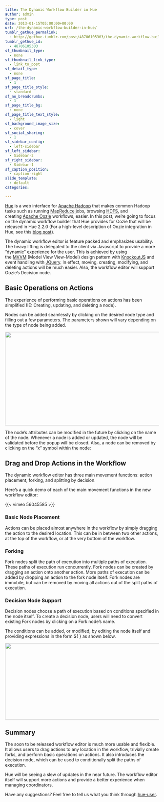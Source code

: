 ```yaml
---
title: The Dynamic Workflow Builder in Hue
author: admin
type: post
date: 2013-01-15T05:00:00+00:00
url: /the-dynamic-workflow-builder-in-hue/
tumblr_gethue_permalink:
  - http://gethue.tumblr.com/post/48706105303/the-dynamic-workflow-builder-in-hue
tumblr_gethue_id:
  - 48706105303
sf_thumbnail_type:
  - none
sf_thumbnail_link_type:
  - link_to_post
sf_detail_type:
  - none
sf_page_title:
  - 1
sf_page_title_style:
  - standard
sf_no_breadcrumbs:
  - 1
sf_page_title_bg:
  - none
sf_page_title_text_style:
  - light
sf_background_image_size:
  - cover
sf_social_sharing:
  - 1
sf_sidebar_config:
  - left-sidebar
sf_left_sidebar:
  - Sidebar-2
sf_right_sidebar:
  - Sidebar-1
sf_caption_position:
  - caption-right
slide_template:
  - default
categories:

---
```

[Hue][1] is a web interface for [Apache Hadoop][2] that makes common Hadoop tasks such as running [MapReduce][3] jobs, browsing [HDFS][3], and creating [Apache Oozie][4] workflows, easier. In this post, we’re going to focus on the dynamic workflow builder that Hue provides for Oozie that will be released in Hue 2.2.0 (For a high-level description of Oozie integration in Hue, see this [blog post][5]).

The dynamic workflow editor is feature packed and emphasizes usability. The heavy lifting is delegated to the client via Javascript to provide a more “dynamic” experience for the user. This is achieved by using the [MVVM][6] (Model View View-Model) design pattern with [KnockoutJS][7] and event handling with [JQuery][8]. In effect, moving, creating, modifying, and deleting actions will be much easier. Also, the workflow editor will support Oozie’s Decision node.

## Basic Operations on Actions

The experience of performing basic operations on actions has been simplified (IE: Creating, updating, and deleting a node).

Nodes can be added seamlessly by clicking on the desired node type and filling out a few parameters. The parameters shown will vary depending on the type of node being added.

<img class="aligncenter" alt="" src="https://lh4.googleusercontent.com/OOyYGn9Wn-rtwqL6mWFbtpbWfkzc-xXEYBSOtmv8WUjIipPriV9swfBPa5WcsZ3I-beGHF9u5qAyAHha0h7CUW_WOXl_9mxWyosHIBl4fXoES9HRpCY" width="574px;" height="305px;" />

The node’s attributes can be modified in the future by clicking on the name of the node. Whenever a node is added or updated, the node will be validated before the popup will be closed. Also, a node can be removed by clicking on the “x” symbol within the node:

## Drag and Drop Actions in the Workflow

The dynamic workflow editor has three main movement functions: action placement, forking, and splitting by decision.

Here’s a quick demo of each of the main movement functions in the new workflow editor:

{{< vimeo 56045585 >}}

### Basic Node Placement

Actions can be placed almost anywhere in the workflow by simply dragging the action to the desired location. This can be in between two other actions, at the top of the workflow, or at the very bottom of the workflow.

### Forking

Fork nodes split the path of execution into multiple paths of execution. These paths of execution run concurrently. Fork nodes can be created by dragging an action onto another action. More paths of execution can be added by dropping an action to the fork node itself. Fork nodes are immobile, but can be removed by moving all actions out of the split paths of execution.

### Decision Node Support

Decision nodes choose a path of execution based on conditions specified in the node itself. To create a decision node, users will need to convert existing Fork nodes by clicking on a Fork node’s name.

The conditions can be added, or modified, by editing the node itself and providing expressions in the form ${ } as shown below.

<img class="aligncenter" alt="" src="https://lh5.googleusercontent.com/NtJwHpR8zeXMAiDNIBoKPpTps9JSp52ZuAbuupYL2MwkvaS7800akIfKO4QPONPklNxDls1zJ7PKyqKjwBDvXNMhZN5d5aHNOSTO9x-BX9-TPulgeYA" width="607px;" height="249px;" />

## Summary

The soon to be released workflow editor is much more usable and flexible. It allows users to drag actions to any location in the workflow, trivially create forks, and perform basic operations on actions. It also introduces the decision node, which can be used to conditionally split the paths of execution.

Hue will be seeing a slew of updates in the near future. The workflow editor itself will support more actions and provide a better experience when managing coordinators.

Have any suggestions? Feel free to tell us what you think through [hue-user][9].

 [1]: http://cloudera.github.com/hue/
 [2]: http://hadoop.apache.com/
 [3]: http://hadoop.apache.org/
 [4]: http://oozie.apache.org/
 [5]: http://blog.cloudera.com/blog/2012/10/whats-new-in-cdh4-1-hue/
 [6]: http://en.wikipedia.org/wiki/MVVM
 [7]: http://knockoutjs.com/
 [8]: http://jquery.com/
 [9]: https://groups.google.com/a/cloudera.org/forum/?fromgroups#!forum/hue-user
